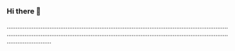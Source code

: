 ### Hi there 👋

.................................................................................................................................................................................................................................................................................